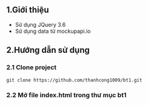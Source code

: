 ## 1.Giới thiệu
- Sử dụng JQuery 3.6
- Sử dụng data từ mockupapi.io
## 2.Hướng dẫn sử dụng
### 2.1 Clone project
```
git clone https://github.com/thanhcong1009/bt1.git
```
### 2.2 Mở file index.html trong thư mục bt1

